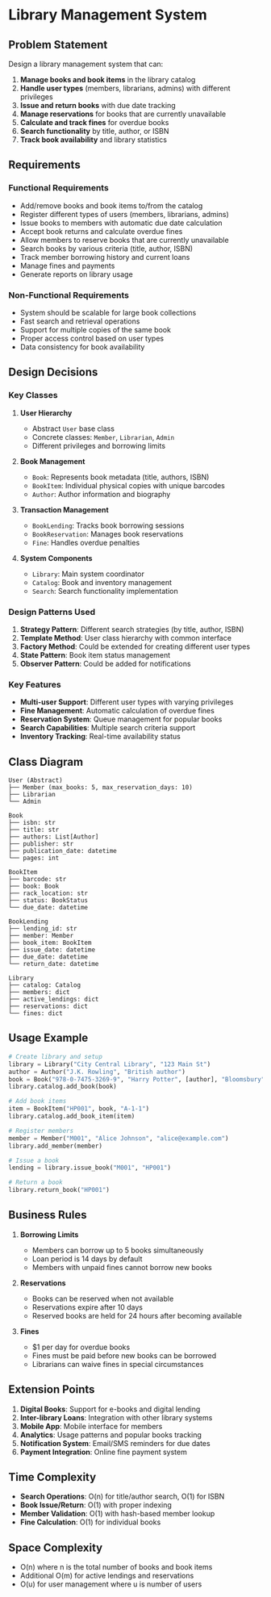 # Library Management System

## Problem Statement

Design a library management system that can:

1. **Manage books and book items** in the library catalog
2. **Handle user types** (members, librarians, admins) with different privileges
3. **Issue and return books** with due date tracking
4. **Manage reservations** for books that are currently unavailable
5. **Calculate and track fines** for overdue books
6. **Search functionality** by title, author, or ISBN
7. **Track book availability** and library statistics

## Requirements

### Functional Requirements
- Add/remove books and book items to/from the catalog
- Register different types of users (members, librarians, admins)
- Issue books to members with automatic due date calculation
- Accept book returns and calculate overdue fines
- Allow members to reserve books that are currently unavailable
- Search books by various criteria (title, author, ISBN)
- Track member borrowing history and current loans
- Manage fines and payments
- Generate reports on library usage

### Non-Functional Requirements
- System should be scalable for large book collections
- Fast search and retrieval operations
- Support for multiple copies of the same book
- Proper access control based on user types
- Data consistency for book availability

## Design Decisions

### Key Classes

1. **User Hierarchy**
   - Abstract `User` base class
   - Concrete classes: `Member`, `Librarian`, `Admin`
   - Different privileges and borrowing limits

2. **Book Management**
   - `Book`: Represents book metadata (title, authors, ISBN)
   - `BookItem`: Individual physical copies with unique barcodes
   - `Author`: Author information and biography

3. **Transaction Management**
   - `BookLending`: Tracks book borrowing sessions
   - `BookReservation`: Manages book reservations
   - `Fine`: Handles overdue penalties

4. **System Components**
   - `Library`: Main system coordinator
   - `Catalog`: Book and inventory management
   - `Search`: Search functionality implementation

### Design Patterns Used

1. **Strategy Pattern**: Different search strategies (by title, author, ISBN)
2. **Template Method**: User class hierarchy with common interface
3. **Factory Method**: Could be extended for creating different user types
4. **State Pattern**: Book item status management
5. **Observer Pattern**: Could be added for notifications

### Key Features

- **Multi-user Support**: Different user types with varying privileges
- **Fine Management**: Automatic calculation of overdue fines
- **Reservation System**: Queue management for popular books
- **Search Capabilities**: Multiple search criteria support
- **Inventory Tracking**: Real-time availability status

## Class Diagram

```
User (Abstract)
├── Member (max_books: 5, max_reservation_days: 10)
├── Librarian
└── Admin

Book
├── isbn: str
├── title: str
├── authors: List[Author]
├── publisher: str
├── publication_date: datetime
└── pages: int

BookItem
├── barcode: str
├── book: Book
├── rack_location: str
├── status: BookStatus
└── due_date: datetime

BookLending
├── lending_id: str
├── member: Member
├── book_item: BookItem
├── issue_date: datetime
├── due_date: datetime
└── return_date: datetime

Library
├── catalog: Catalog
├── members: dict
├── active_lendings: dict
├── reservations: dict
└── fines: dict
```

## Usage Example

```python
# Create library and setup
library = Library("City Central Library", "123 Main St")
author = Author("J.K. Rowling", "British author")
book = Book("978-0-7475-3269-9", "Harry Potter", [author], "Bloomsbury", datetime(1997, 6, 26), 223)
library.catalog.add_book(book)

# Add book items
item = BookItem("HP001", book, "A-1-1")
library.catalog.add_book_item(item)

# Register members
member = Member("M001", "Alice Johnson", "alice@example.com")
library.add_member(member)

# Issue a book
lending = library.issue_book("M001", "HP001")

# Return a book
library.return_book("HP001")
```

## Business Rules

1. **Borrowing Limits**
   - Members can borrow up to 5 books simultaneously
   - Loan period is 14 days by default
   - Members with unpaid fines cannot borrow new books

2. **Reservations**
   - Books can be reserved when not available
   - Reservations expire after 10 days
   - Reserved books are held for 24 hours after becoming available

3. **Fines**
   - $1 per day for overdue books
   - Fines must be paid before new books can be borrowed
   - Librarians can waive fines in special circumstances

## Extension Points

1. **Digital Books**: Support for e-books and digital lending
2. **Inter-library Loans**: Integration with other library systems
3. **Mobile App**: Mobile interface for members
4. **Analytics**: Usage patterns and popular books tracking
5. **Notification System**: Email/SMS reminders for due dates
6. **Payment Integration**: Online fine payment system

## Time Complexity

- **Search Operations**: O(n) for title/author search, O(1) for ISBN
- **Book Issue/Return**: O(1) with proper indexing
- **Member Validation**: O(1) with hash-based member lookup
- **Fine Calculation**: O(1) for individual books

## Space Complexity

- O(n) where n is the total number of books and book items
- Additional O(m) for active lendings and reservations
- O(u) for user management where u is number of users